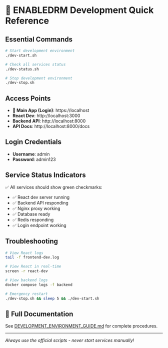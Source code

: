 # 🚀 ENABLEDRM Development Quick Reference

## Essential Commands

```bash
# Start development environment
./dev-start.sh

# Check all services status
./dev-status.sh

# Stop development environment  
./dev-stop.sh
```

## Access Points

- **🌟 Main App (Login)**: https://localhost
- **React Dev**: http://localhost:3000
- **Backend API**: http://localhost:8000
- **API Docs**: http://localhost:8000/docs

## Login Credentials

- **Username**: admin
- **Password**: admin123

## Service Status Indicators

✅ All services should show green checkmarks:
- ✅ React dev server running
- ✅ Backend API responding  
- ✅ Nginx proxy working
- ✅ Database ready
- ✅ Redis responding
- ✅ Login endpoint working

## Troubleshooting

```bash
# View React logs
tail -f frontend-dev.log

# View React in real-time
screen -r react-dev

# View backend logs
docker compose logs -f backend

# Emergency restart
./dev-stop.sh && sleep 5 && ./dev-start.sh
```

## 📖 Full Documentation

See [DEVELOPMENT_ENVIRONMENT_GUIDE.md](./DEVELOPMENT_ENVIRONMENT_GUIDE.md) for complete procedures.

---
*Always use the official scripts - never start services manually!*